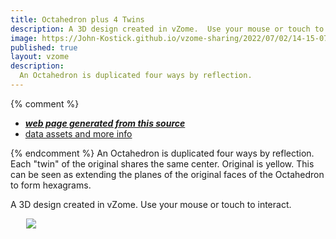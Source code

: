 ```yaml
---
title: Octahedron plus 4 Twins 
description: A 3D design created in vZome.  Use your mouse or touch to interact.
image: https://John-Kostick.github.io/vzome-sharing/2022/07/02/14-15-07-Octahedron-plus-4-Twins-5-colors/Octahedron-plus-4-Twins-5-colors.png
published: true
layout: vzome
description:
  An Octahedron is duplicated four ways by reflection.  
---
```


{% comment %}
 - [***web page generated from this source***](<https://John-Kostick.github.io/vzome-sharing/2022/07/02/Octahedron-plus-4-Twins-5-colors-14-15-07.html>)
 - [data assets and more info](<https://github.com/John-Kostick/vzome-sharing/tree/main/2022/07/02/14-15-07-Octahedron-plus-4-Twins-5-colors/>)
 
{% endcomment %}
  An Octahedron is duplicated four ways by reflection.  Each "twin" of the original shares the same center. Original is yellow. This can be seen as extending the planes of the original faces of the Octahedron to form hexagrams.  

A 3D design created in vZome.  Use your mouse or touch to interact.

<vzome-viewer style="width: 87%; height: 60vh; margin: 5%"  show-scenes="true"
       src="https://John-Kostick.github.io/vzome-sharing/2022/07/02/14-15-07-Octahedron-plus-4-Twins-5-colors/Octahedron-plus-4-Twins-5-colors.vZome" >
  <img src="https://John-Kostick.github.io/vzome-sharing/2022/07/02/14-15-07-Octahedron-plus-4-Twins-5-colors/Octahedron-plus-4-Twins-5-colors.png" />
</vzome-viewer>
